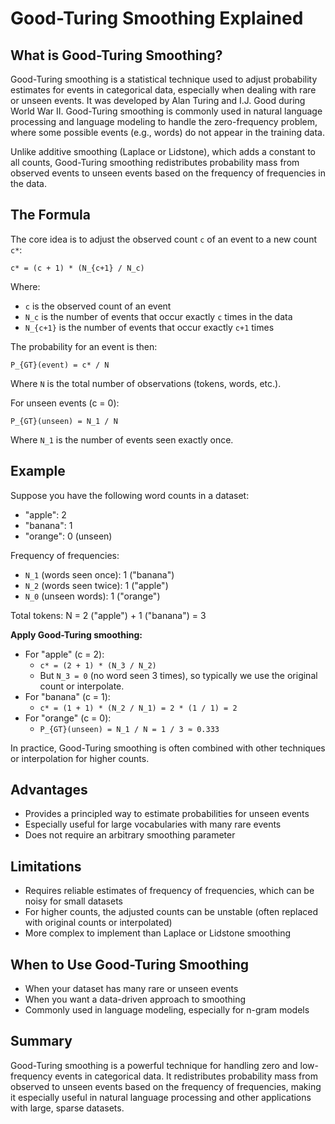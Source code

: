 # Good-Turing Smoothing Explained

## What is Good-Turing Smoothing?

Good-Turing smoothing is a statistical technique used to adjust probability estimates for events in categorical data, especially when dealing with rare or unseen events. It was developed by Alan Turing and I.J. Good during World War II. Good-Turing smoothing is commonly used in natural language processing and language modeling to handle the zero-frequency problem, where some possible events (e.g., words) do not appear in the training data.

Unlike additive smoothing (Laplace or Lidstone), which adds a constant to all counts, Good-Turing smoothing redistributes probability mass from observed events to unseen events based on the frequency of frequencies in the data.

## The Formula

The core idea is to adjust the observed count `c` of an event to a new count `c*`:

    c* = (c + 1) * (N_{c+1} / N_c)

Where:
- `c` is the observed count of an event
- `N_c` is the number of events that occur exactly `c` times in the data
- `N_{c+1}` is the number of events that occur exactly `c+1` times

The probability for an event is then:

    P_{GT}(event) = c* / N

Where `N` is the total number of observations (tokens, words, etc.).

For unseen events (c = 0):

    P_{GT}(unseen) = N_1 / N

Where `N_1` is the number of events seen exactly once.

## Example
Suppose you have the following word counts in a dataset:
- "apple": 2
- "banana": 1
- "orange": 0 (unseen)

Frequency of frequencies:
- `N_1` (words seen once): 1 ("banana")
- `N_2` (words seen twice): 1 ("apple")
- `N_0` (unseen words): 1 ("orange")

Total tokens: N = 2 ("apple") + 1 ("banana") = 3

**Apply Good-Turing smoothing:**
- For "apple" (c = 2):
  - `c* = (2 + 1) * (N_3 / N_2)`
  - But `N_3 = 0` (no word seen 3 times), so typically we use the original count or interpolate.
- For "banana" (c = 1):
  - `c* = (1 + 1) * (N_2 / N_1) = 2 * (1 / 1) = 2`
- For "orange" (c = 0):
  - `P_{GT}(unseen) = N_1 / N = 1 / 3 ≈ 0.333`

In practice, Good-Turing smoothing is often combined with other techniques or interpolation for higher counts.

## Advantages
- Provides a principled way to estimate probabilities for unseen events
- Especially useful for large vocabularies with many rare events
- Does not require an arbitrary smoothing parameter

## Limitations
- Requires reliable estimates of frequency of frequencies, which can be noisy for small datasets
- For higher counts, the adjusted counts can be unstable (often replaced with original counts or interpolated)
- More complex to implement than Laplace or Lidstone smoothing

## When to Use Good-Turing Smoothing
- When your dataset has many rare or unseen events
- When you want a data-driven approach to smoothing
- Commonly used in language modeling, especially for n-gram models

## Summary
Good-Turing smoothing is a powerful technique for handling zero and low-frequency events in categorical data. It redistributes probability mass from observed to unseen events based on the frequency of frequencies, making it especially useful in natural language processing and other applications with large, sparse datasets.
